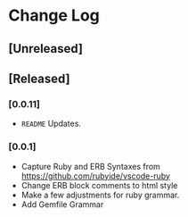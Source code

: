 # Change Log

## [Unreleased]

## [Released]
### [0.0.11]
- `README` Updates.

### [0.0.1]
- Capture Ruby and ERB Syntaxes from https://github.com/rubyide/vscode-ruby
- Change ERB block comments to html style
- Make a few adjustments for ruby grammar.
- Add Gemfile Grammar
